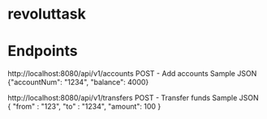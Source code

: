 # revoluttask

# Endpoints
http://localhost:8080/api/v1/accounts   POST - Add accounts
Sample JSON {"accountNum": "1234", "balance": 4000}  

http://localhost:8080/api/v1/transfers   POST - Transfer funds
Sample JSON  {
	"from" : "123",
	"to" : "1234",
	"amount": 100
}

